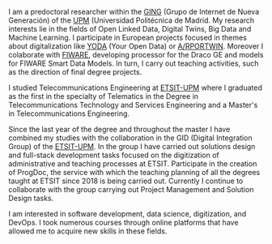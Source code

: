 <p class="heavy-title">

 I am a <span class="marked">predoctoral researcher</span> within the <a href='http://ging.github.io/' target='_blank'>GING</a> (Grupo de Internet de Nueva Generación) of the <a href='https://www.upm.es/' target='_blank'>UPM</a> (Universidad Politécnica de Madrid. My research interests lie in the fields of Open Linked Data, Digital Twins, Big Data and Machine Learning. I participate in <span class="marked">European projects</span> focused in themes about digitalization like <a href='http://yoda.dit.upm.es/' target='_blank'>YODA</a> (Your Open Data) or <a href='https://www.fci3.es/arportwin/' target='_blank'>A/RPORTWIN</a>. Moreover I colaborate with <a href='https://www.fiware.org/' target='_blank'>FIWARE</a>, developing processor for the Draco GE and models for FIWARE Smart Data Models. In turn, I carry out teaching activities, such as the direction of final degree projects.

 I studied <span class="marked">Telecommunications Engineering</span> at <a href='https://www.etsit.upm.es/' target='_blank'>ETSIT-UPM</a> where I graduated as the first in the specialty of Telematics in the Degree in Telecommunications Technology and Services Engineering and a Master's in Telecommunications Engineering.

 Since the last year of the degree and throughout the master I have combined my studies with the collaboration in the <span class="marked">GID</span> (Digital Integration Group) of the <a href='https://www.etsit.upm.es/' target='_blank'>ETSIT-UPM</a>. In the group I have carried out solutions design and full-stack development tasks focused on the digitization of administrative and teaching processes at ETSIT. Participate in the creation of <span class='marked'>ProgDoc</span>, the service with which the teaching planning of all the degrees taught at ETSIT since 2018 is being carried out. Currently I continue to collaborate with the group carrying out Project Management and Solution Design tasks.

 I am <span class="marked">interested</span> in software development, data science, digitization, and DevOps. I took numerous courses through online platforms  that have allowed me to acquire new skills in these fields.
</p>